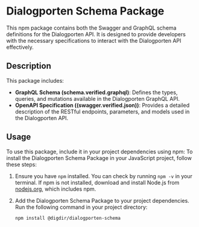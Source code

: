 # Dialogporten Schema Package

This npm package contains both the Swagger and GraphQL schema definitions for the Dialogporten API. It is designed to provide developers with the necessary specifications to interact with the Dialogporten API effectively.

## Description
This package includes:
- **GraphQL Schema (schema.verified.graphql)**: Defines the types, queries, and mutations available in the Dialogporten GraphQL API.
- **OpenAPI Specification ((swagger.verified.json))**: Provides a detailed description of the RESTful endpoints, parameters, and models used in the Dialogporten API.

## Usage
To use this package, include it in your project dependencies using npm:
To install the Dialogporten Schema Package in your JavaScript project, follow these steps:

1. Ensure you have `npm` installed. You can check by running `npm -v` in your terminal. If npm is not installed, download and install Node.js from [nodejs.org](https://nodejs.org/), which includes npm.

2. Add the Dialogporten Schema Package to your project dependencies. Run the following command in your project directory:
   ```bash
   npm install @digdir/dialogporten-schema
   ```
